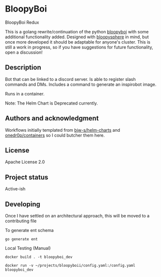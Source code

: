 # BloopyBoi

BloopyBoi Redux

This is a golang rewrite/continuation of the python [bloopyboi](https://github.com/h3mmy/bloopyboi) with some additional functionality added.
Designed with [bloopysphere](https://github.com/h3mmy/bloopysphere) in mind, but once more developed it should be adaptable for anyone's cluster.
This is still a work in progress, so if you have suggestions for future functionality, open a discussion!

## Description

Bot that can be linked to a discord server. Is able to register slash commands and DMs. Includes a command to generate an inspirobot image.

Runs in a container.

Note: The Helm Chart is Deprecated currently. 

## Authors and acknowledgment

Workflows initially templated from [bjw-s/helm-charts](https://github.com/bjw-s/helm-charts) and [onedr0p/containers](https://github.com/onedr0p/containers) so I could butcher them here.

## License

Apache License 2.0

## Project status

Active-ish

## Developing

Once I have settled on an architectural approach, this will be moved to a contributing file

To generate ent schema

`go generate ent`

Local Testing (Manual)

`docker build . -t bloopyboi_dev`

`docker run -v ~/projects/bloopyboii/config.yaml:/config.yaml bloopyboi_dev`
